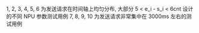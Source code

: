1, 2, 3, 4, 5, 6 为发送请求在时间轴上均匀分布, 大部分 5 < e_i - s_i < 6cnt 设计的不同 NPU 参数测试用例
7, 8, 9, 10 为发送请求非常集中在 3000ms 左右的测试用例
